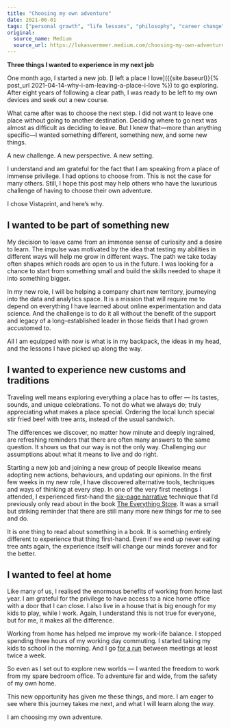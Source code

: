 ```yaml
---
title: "Choosing my own adventure"
date: 2021-06-01
tags: ["personal growth", "life lessons", "philosophy", "career change"]
original:
  source_name: Medium
  source_url: https://lukasvermeer.medium.com/choosing-my-own-adventure-53de8dd96360
---
```


**Three things I wanted to experience in my next job**

One month ago, I started a new job. [I left a place I love]({{site.baseurl}}{% post_url 2021-04-14-why-i-am-leaving-a-place-i-love %}) to go exploring. After eight years of following a clear path, I was ready to be left to my own devices and seek out a new course.

What came after was to choose the next step. I did not want to leave one place without going to another destination. Deciding where to go next was almost as difficult as deciding to leave. But I knew that—more than anything specific—I wanted something different, something new, and some new things.

A new challenge. A new perspective. A new setting.

I understand and am grateful for the fact that I am speaking from a place of immense privilege. I had options to choose from. This is not the case for many others. Still, I hope this post may help others who have the luxurious challenge of having to choose their own adventure.

I chose Vistaprint, and here’s why.

## I wanted to be part of something new

My decision to leave came from an immense sense of curiosity and a desire to learn. The impulse was motivated by the idea that testing my abilities in different ways will help me grow in different ways. The path we take today often shapes which roads are open to us in the future. I was looking for a chance to start from something small and build the skills needed to shape it into something bigger.

In my new role, I will be helping a company chart new territory, journeying into the data and analytics space. It is a mission that will require me to depend on everything I have learned about online experimentation and data science. And the challenge is to do it all without the benefit of the support and legacy of a long-established leader in those fields that I had grown accustomed to.

All I am equipped with now is what is in my backpack, the ideas in my head, and the lessons I have picked up along the way.

## I wanted to experience new customs and traditions

Traveling well means exploring everything a place has to offer — its tastes, sounds, and unique celebrations. To not do what we always do; truly appreciating what makes a place special. Ordering the local lunch special stir fried beef with tree ants, instead of the usual sandwich.

The differences we discover, no matter how minute and deeply ingrained, are refreshing reminders that there are often many answers to the same question. It shows us that our way is not the only way. Challenging our assumptions about what it means to live and do right.

Starting a new job and joining a new group of people likewise means adopting new actions, behaviours, and updating our opinions. In the first few weeks in my new role, I have discovered alternative tools, techniques and ways of thinking at every step. In one of the very first meetings I attended, I experienced first-hand the [six-page narrative](https://www.sec.gov/Archives/edgar/data/1018724/000119312518121161/d456916dex991.htm) technique that I’d previously only read about in the book [The Everything Store](https://en.wikipedia.org/wiki/The_Everything_Store). It was a small but striking reminder that there are still many more new things for me to see and do.

It is one thing to read about something in a book. It is something entirely different to experience that thing first-hand. Even if we end up never eating tree ants again, the experience itself will change our minds forever and for the better.

## I wanted to feel at home

Like many of us, I realised the enormous benefits of working from home last year. I am grateful for the privilege to have access to a nice home office with a door that I can close. I also live in a house that is big enough for my kids to play, while I work. Again, I understand this is not true for everyone, but for me, it makes all the difference.

Working from home has helped me improve my work-life balance. I stopped spending three hours of my working day commuting. I started taking my kids to school in the morning. And I go [for a run](https://www.strava.com/athletes/31547159) between meetings at least twice a week.

So even as I set out to explore new worlds — I wanted the freedom to work from my spare bedroom office. To adventure far and wide, from the safety of my own home.

This new opportunity has given me these things, and more. I am eager to see where this journey takes me next, and what I will learn along the way.

I am choosing my own adventure.

